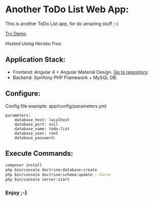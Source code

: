 # Another ToDo List Web App:

This is another ToDo List app, for do amazing stuff ;-)

[Try Demo](http://bit.ly/2ngN0rB).

*Hosted Using Heroku Free.*


## Application Stack:

* Frontend: Angular 4 + Angular Material Design. [Go to repository](https://github.com/maurobonfietti/todo-list-front).
* Backend: Symfony PHP Framework + MySQL DB.


## Configure:

Config file example: app/config/parameters.yml

```
parameters:
    database_host: localhost
    database_port: null
    database_name: todo-list
    database_user: root
    database_password: 
```

## Execute Commands:

``` bash
composer install
php bin/console doctrine:database:create
php bin/console doctrine:schema:update --force
php bin/console server:start
```

### Enjoy ;-)
